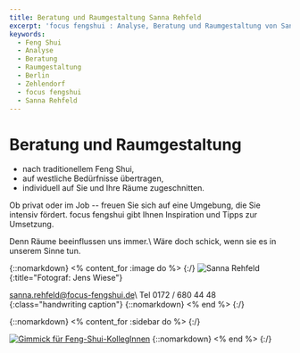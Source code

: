 ```yaml
---
title: Beratung und Raumgestaltung Sanna Rehfeld
excerpt: 'focus fengshui : Analyse, Beratung und Raumgestaltung von Sanna Rehfeld, Berlin Zehlendorf'
keywords:
  - Feng Shui
  - Analyse
  - Beratung
  - Raumgestaltung
  - Berlin
  - Zehlendorf
  - focus fengshui
  - Sanna Rehfeld
---
```


# Beratung und Raumgestaltung

- nach traditionellem Feng Shui,
- auf westliche Bedürfnisse übertragen,
- individuell auf Sie und Ihre Räume zugeschnitten.


Ob privat oder im Job -- freuen Sie sich auf eine Umgebung, die Sie intensiv fördert. focus fengshui gibt Ihnen Inspiration und Tipps zur Umsetzung.

Denn Räume beeinflussen uns immer.\\
Wäre doch schick, wenn sie es in unserem Sinne tun.


{::nomarkdown}
<% content_for :image do %>
{:/}
![Sanna Rehfeld](/images/sannarehfeld.jpg){:title="Fotograf: Jens Wiese"}

<sanna.rehfeld@focus-fengshui.de>\\
Tel 0172 / 680 44 48
{:class="handwriting caption"}
{::nomarkdown}
<% end %>
{:/}

{::nomarkdown}
<% content_for :sidebar do %>
{:/}

[![Gimmick für Feng-Shui-KollegInnen](/images/gimmick.png)](/magnetische-deklination/)
{::nomarkdown}
<% end %>
{:/}

